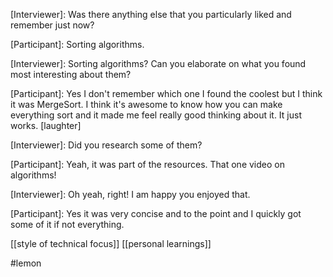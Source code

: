 [Interviewer]: Was there anything else that you particularly liked and remember just now?

[Participant]: Sorting algorithms.

[Interviewer]: Sorting algorithms? Can you elaborate on what you found most interesting about them?

[Participant]: Yes I don't remember which one I found the coolest but I think it was MergeSort. I think it's awesome to know how you can make everything sort and it made me feel really good thinking about it. It just works. [laughter]

[Interviewer]: Did you research some of them? 

[Participant]: Yeah, it was part of the resources. That one video on algorithms!

[Interviewer]: Oh yeah, right! I am happy you enjoyed that.

[Participant]: Yes it was very concise and to the point and I quickly got some of it if not everything.

[[style of technical focus]]
[[personal learnings]]

#lemon 
